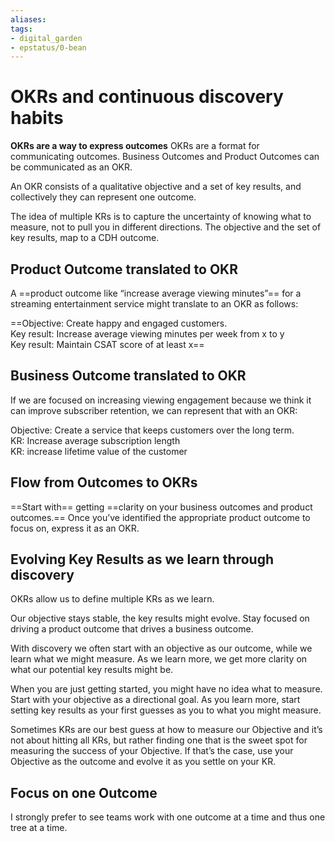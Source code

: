 ```yaml
---
aliases: 
tags: 
- digital_garden
- epstatus/0-bean
---
```

# OKRs and continuous discovery habits

**OKRs are a way to express outcomes**
OKRs are a format for communicating outcomes. Business Outcomes and Product Outcomes can be communicated as an OKR.

An OKR consists of a qualitative objective and a set of key results, and collectively they can represent one outcome.

The idea of multiple KRs is to capture the uncertainty of knowing what to measure, not to pull you in different directions.
The objective and the set of key results, map to a CDH outcome.

## Product Outcome translated to OKR
A ==product outcome like “increase average viewing minutes”== for a streaming entertainment service might translate to an OKR as follows:  

==Objective: Create happy and engaged customers.  
Key result: Increase average viewing minutes per week from x to y  
Key result: Maintain CSAT score of at least x==

## Business Outcome translated to OKR
If we are focused on increasing viewing engagement because we think it can improve subscriber retention, we can represent that with an OKR:  

Objective: Create a service that keeps customers over the long term.  
KR: Increase average subscription length  
KR: increase lifetime value of the customer

## Flow from Outcomes to OKRs
==Start with== getting ==clarity on your business outcomes and product outcomes.== Once you’ve identified the appropriate product outcome to focus on, express it as an OKR.

## Evolving Key Results as we learn through discovery
OKRs allow us to define multiple KRs as we learn.

Our objective stays stable, the key results might evolve.
Stay focused on driving a product outcome that drives a business outcome.

With discovery we often start with an objective as our outcome, while we learn what we might measure. 
As we learn more, we get more clarity on what our potential key results might be.

When you are just getting started, you might have no idea what to measure. Start with your objective as a directional goal. As you learn more, start setting key results as your first guesses as you to what you might measure.

Sometimes KRs are our best guess at how to measure our Objective and it’s not about hitting all KRs, but rather finding one that is the sweet spot for measuring the success of your Objective. If that’s the case, use your Objective as the outcome and evolve it as you settle on your KR.

## Focus on one Outcome 
I strongly prefer to see teams work with one outcome at a time and thus one tree at a time.







